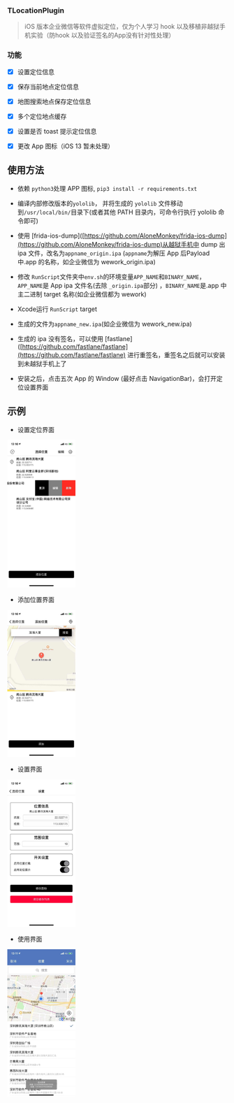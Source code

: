 ### TLocationPlugin

> iOS 版本企业微信等软件虚拟定位，仅为个人学习 hook 以及移植非越狱手机实验（防hook 以及验证签名的App没有针对性处理）

### 功能

- [x] 设置定位信息

- [x] 保存当前地点定位信息

- [x] 地图搜索地点保存定位信息

- [x] 多个定位地点缓存

- [x] 设置是否 toast 提示定位信息

- [x] 更改 App 图标（iOS 13 暂未处理）

## 使用方法

- 依赖 `python3`处理 APP 图标, `pip3 install -r requirements.txt`

- 编译内部修改版本的`yololib`， 并将生成的 `yololib` 文件移动到`/usr/local/bin/`目录下(或者其他 PATH 目录内，可命令行执行 yololib 命令即可)

- 使用 [frida-ios-dump]([https://github.com/AloneMonkey/frida-ios-dump](https://github.com/AloneMonkey/frida-ios-dump)从越狱手机中 dump 出 ipa 文件，改名为`appname_origin.ipa` (`appname`为解压 App 后Payload 中.app 的名称，如企业微信为 wework_origin.ipa)

- 修改 `RunScript`文件夹中`env.sh`的环境变量`APP_NAME`和`BINARY_NAME`，`APP_NAME`是 App ipa 文件名(去除 `_origin.ipa`部分) ，`BINARY_NAME`是.app 中主二进制 target 名称(如企业微信都为 wework)

- Xcode运行 `RunScript` target

- 生成的文件为`appname_new.ipa`(如企业微信为 wework_new.ipa)

- 生成的 ipa 没有签名，可以使用 [fastlane]([https://github.com/fastlane/fastlane](https://github.com/fastlane/fastlane) 进行重签名，重签名之后就可以安装到未越狱手机上了

- 安装之后，点击五次 App 的 Window (最好点击 NavigationBar)，会打开定位设置界面

## 示例

- 设置定位界面

<img src="./img/1.jpeg" alt="选择虚拟定位" style="zoom:33%;" />

- 添加位置界面

<img src="./img/2.jpeg" alt="添加位置" style="zoom:33%;" />

- 设置界面

<img src="./img/3.jpeg" alt="设置" style="zoom:33%;" />

- 使用界面

<img src="./img/4.jpeg" alt="App使用" style="zoom:33%;" />




